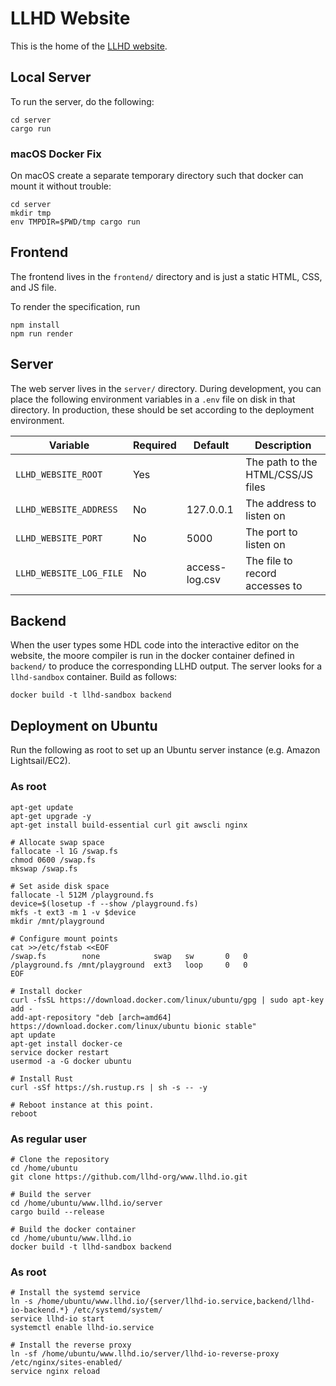 # LLHD Website

This is the home of the [LLHD website](http://llhd.io/).

## Local Server

To run the server, do the following:

    cd server
    cargo run

### macOS Docker Fix

On macOS create a separate temporary directory such that docker can mount it without trouble:

    cd server
    mkdir tmp
    env TMPDIR=$PWD/tmp cargo run

## Frontend

The frontend lives in the `frontend/` directory and is just a static HTML, CSS, and JS file.

To render the specification, run

    npm install
    npm run render

## Server

The web server lives in the `server/` directory. During development, you can place the following environment variables in a `.env` file on disk in that directory. In production, these should be set according to the deployment environment.

| Variable                | Required | Default        | Description                       |
|-------------------------|----------|----------------|-----------------------------------|
| `LLHD_WEBSITE_ROOT`     | Yes      |                | The path to the HTML/CSS/JS files |
| `LLHD_WEBSITE_ADDRESS`  | No       | 127.0.0.1      | The address to listen on          |
| `LLHD_WEBSITE_PORT`     | No       | 5000           | The port to listen on             |
| `LLHD_WEBSITE_LOG_FILE` | No       | access-log.csv | The file to record accesses to    |

## Backend

When the user types some HDL code into the interactive editor on the website, the moore compiler is run in the docker container defined in `backend/` to produce the corresponding LLHD output. The server looks for a `llhd-sandbox` container. Build as follows:

    docker build -t llhd-sandbox backend

## Deployment on Ubuntu

Run the following as root to set up an Ubuntu server instance (e.g. Amazon Lightsail/EC2).

### As root
```
apt-get update
apt-get upgrade -y
apt-get install build-essential curl git awscli nginx

# Allocate swap space
fallocate -l 1G /swap.fs
chmod 0600 /swap.fs
mkswap /swap.fs

# Set aside disk space
fallocate -l 512M /playground.fs
device=$(losetup -f --show /playground.fs)
mkfs -t ext3 -m 1 -v $device
mkdir /mnt/playground

# Configure mount points
cat >>/etc/fstab <<EOF
/swap.fs        none            swap   sw       0   0
/playground.fs /mnt/playground  ext3   loop     0   0
EOF

# Install docker
curl -fsSL https://download.docker.com/linux/ubuntu/gpg | sudo apt-key add -
add-apt-repository "deb [arch=amd64] https://download.docker.com/linux/ubuntu bionic stable"
apt update
apt-get install docker-ce
service docker restart
usermod -a -G docker ubuntu

# Install Rust
curl -sSf https://sh.rustup.rs | sh -s -- -y

# Reboot instance at this point.
reboot
```

### As regular user
```
# Clone the repository
cd /home/ubuntu
git clone https://github.com/llhd-org/www.llhd.io.git

# Build the server
cd /home/ubuntu/www.llhd.io/server
cargo build --release

# Build the docker container
cd /home/ubuntu/www.llhd.io
docker build -t llhd-sandbox backend

```

### As root
```
# Install the systemd service
ln -s /home/ubuntu/www.llhd.io/{server/llhd-io.service,backend/llhd-io-backend.*} /etc/systemd/system/
service llhd-io start
systemctl enable llhd-io.service

# Install the reverse proxy
ln -sf /home/ubuntu/www.llhd.io/server/llhd-io-reverse-proxy /etc/nginx/sites-enabled/
service nginx reload
```
